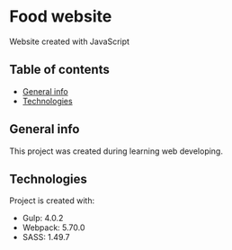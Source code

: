 # Food website
Website created with JavaScript

## Table of contents
* [General info](#general-info)
* [Technologies](#technologies)

## General info
This project was created during learning web developing.

## Technologies
Project is created with:
* Gulp: 4.0.2
* Webpack: 5.70.0
* SASS: 1.49.7
